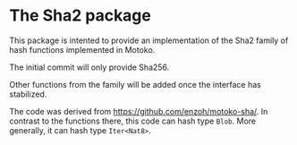 # The Sha2 package

This package is intented to provide an implementation of the Sha2 family of hash functions implemented in Motoko.

The initial commit will only provide Sha256.

Other functions from the family will be added once the interface has stabilized.

The code was derived from https://github.com/enzoh/motoko-sha/. In contrast to the functions there, this code can hash type `Blob`. More generally, it can hash type `Iter<Nat8>`. 
